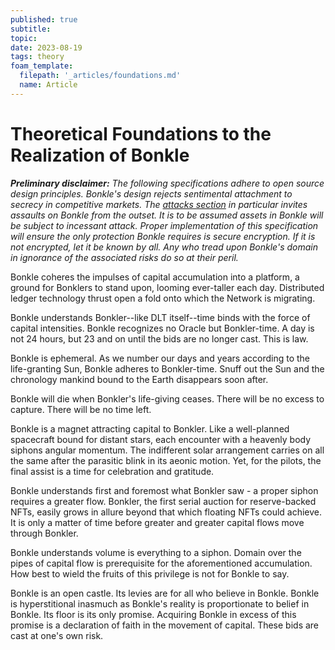 ```yaml
---
published: true
subtitle:
topic:
date: 2023-08-19
tags: theory
foam_template:
  filepath: '_articles/foundations.md'
  name: Article
---
```


# Theoretical Foundations to the Realization of Bonkle

***Preliminary disclaimer:*** *The following specifications adhere to open source design principles. Bonkle's design rejects sentimental attachment to secrecy in competitive markets. The <a class="wiki-link" href="/articles/attacks">attacks section</a> in particular invites assaults on Bonkle from the outset. It is to be assumed assets in Bonkle will be subject to incessant attack. Proper implementation of this specification will ensure the only protection Bonkle requires is secure encryption. If it is not encrypted, let it be known by all. Any who tread upon Bonkle's domain in ignorance of the associated risks do so at their peril.*

Bonkle coheres the impulses of capital accumulation into a platform, a ground for Bonklers to stand upon, looming ever-taller each day. Distributed ledger technology thrust open a fold onto which the Network is migrating.

Bonkle understands Bonkler--like DLT itself--time binds with the force of capital intensities. Bonkle recognizes no Oracle but Bonkler-time. A day is not 24 hours, but 23 and on until the bids are no longer cast. This is law.

Bonkle is ephemeral. As we number our days and years according to the life-granting Sun, Bonkle adheres to Bonkler-time. Snuff out the Sun and the chronology mankind bound to the Earth disappears soon after.

Bonkle will die when Bonkler's life-giving ceases. There will be no excess to capture. There will be no time left.

Bonkle is a magnet attracting capital to Bonkler. Like a well-planned spacecraft bound for distant stars, each encounter with a heavenly body siphons angular momentum. The indifferent solar arrangement carries on all the same after the parasitic blink in its aeonic motion. Yet, for the pilots, the final assist is a time for celebration and gratitude.

Bonkle understands first and foremost what Bonkler saw - a proper siphon requires a greater flow. Bonkler, the first serial auction for reserve-backed NFTs, easily grows in allure beyond that which floating NFTs could achieve. It is only a matter of time before greater and greater capital flows move through Bonkler.

Bonkle understands volume is everything to a siphon. Domain over the pipes of capital flow is prerequisite for the aforementioned accumulation. How best to wield the fruits of this privilege is not for Bonkle to say.

Bonkle is an open castle. Its levies are for all who believe in Bonkle. Bonkle is hyperstitional inasmuch as Bonkle's reality is proportionate to belief in Bonkle. Its floor is its only promise. Acquiring Bonkle in excess of this promise is a declaration of faith in the movement of capital. These bids are cast at one's own risk.